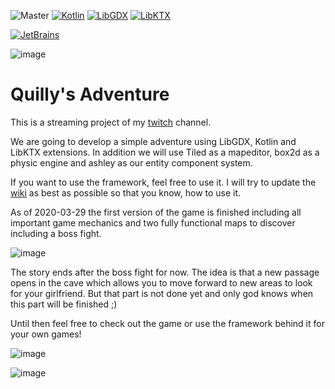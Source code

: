 ![Master](https://github.com/Quillraven/Quilly-s-Adventure/workflows/Master/badge.svg)
[![Kotlin](https://img.shields.io/badge/kotlin-1.4.10-red.svg)](http://kotlinlang.org/)
[![LibGDX](https://img.shields.io/badge/libgdx-1.9.12-blue.svg)](https://libgdx.badlogicgames.com/)
[![LibKTX](https://img.shields.io/badge/libktx-1.9.12--b1-orange.svg)](https://libktx.github.io/)

[![JetBrains](https://upload.wikimedia.org/wikipedia/commons/thumb/1/1a/JetBrains_Logo_2016.svg/100px-JetBrains_Logo_2016.svg.png)](https://www.jetbrains.com/?from=QuillyJumper)

![image](https://user-images.githubusercontent.com/93260/77850937-2a9b9200-71d6-11ea-9517-29f7c7d9a276.png)

# Quilly's Adventure

This is a streaming project of my [twitch](twitch.tv/quillraven) channel.

We are going to develop a simple adventure using LibGDX, Kotlin and LibKTX extensions.
In addition we will use Tiled as a mapeditor, box2d as a physic engine and ashley as our entity component system.

If you want to use the framework, feel free to use it. I will try to update the [wiki](https://github.com/Quillraven/QuillyJumper/wiki) as best as possible so that you know, how to use it.

As of 2020-03-29 the first version of the game is finished including all important game mechanics and two
fully functional maps to discover including a boss fight.

![image](https://user-images.githubusercontent.com/93260/77850959-528af580-71d6-11ea-8b4e-20fadddb6053.png)

The story ends after the boss fight for now. The idea is that a new passage opens in the cave which allows you to
move forward to new areas to look for your girlfriend. But that part is not done yet and only god knows when this
part will be finished ;)

Until then feel free to check out the game or use the framework behind it for your own games!

![image](https://user-images.githubusercontent.com/93260/77850983-764e3b80-71d6-11ea-8f14-27e9c596cda4.png)

![image](https://user-images.githubusercontent.com/93260/77858359-55e8a600-7203-11ea-848c-39f90af4e4a6.png)
